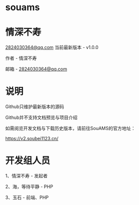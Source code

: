 # souams
# 情深不寿
2824030364@qq.com
当前最新版本 - v1.0.0

作者 - 情深不寿

邮箱 - 2824030364@qq.com

# 说明
Github只维护最新版本的源码

Github并不支持文档预览与项目介绍

如需阅览开发文档与下载历史版本，请前往SouAMS的官方地址：

https://v2.soubei1123.cn/

# 开发组人员
1、情深不寿 - 发起者

2、海，等待平静 - PHP

3、玉石 - 前端、PHP